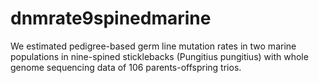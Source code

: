 # dnmrate9spinedmarine
We estimated pedigree-based germ line mutation rates in two marine populations in nine-spined sticklebacks (Pungitius pungitius) with whole genome sequencing data of 106 parents-offspring trios.
